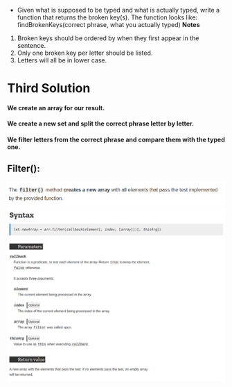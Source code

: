  - Given what is supposed to be typed and what is actually typed, write a function that returns the broken key(s).
 The function looks like: findBrokenKeys(correct phrase, what you actually typed)
 **Notes**
 1. Broken keys should be ordered by when they first appear in the sentence.
 2. Only one broken key per letter should be listed.
 3. Letters will all be in lower case.
# Third Solution
#### We create an array for our result.
#### We create a new set and split the correct phrase letter by letter.
#### We filter letters from the correct phrase and compare them with the typed one.
## Filter():
![](/img/filter1.png)
![](/img/filter2.png)
